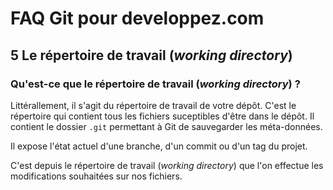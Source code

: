 # FAQ Git pour developpez.com

## 5 Le répertoire de travail (*working directory*)

### Qu'est-ce que le répertoire de travail (*working directory*) ?

Littérallement, il s'agit du répertoire de travail de votre dépôt. C'est
le répertoire qui contient tous les fichiers suceptibles d'être dans le dépôt.
Il contient le dossier `.git` permettant à Git de sauvegarder les méta-données.

Il expose l'état actuel d'une branche, d'un commit ou d'un tag du projet.

C'est depuis le répertoire de travail (*working directory*) que l'on effectue les modifications souhaitées sur nos fichiers.
